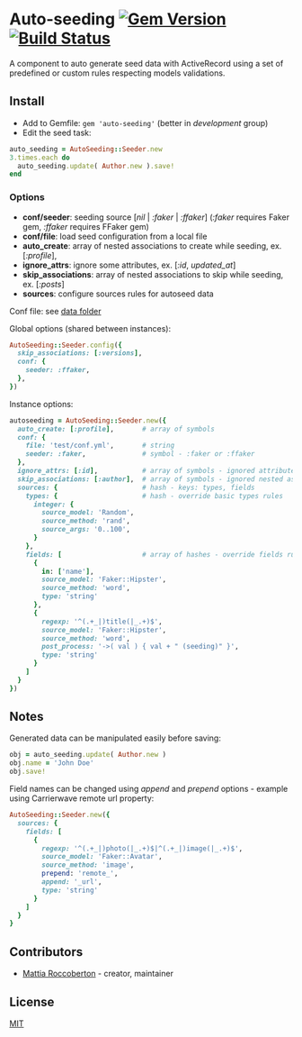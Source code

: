 # Auto-seeding [![Gem Version](https://badge.fury.io/rb/auto-seeding.svg)](https://badge.fury.io/rb/auto-seeding) [![Build Status](https://travis-ci.org/blocknotes/auto-seeding.svg)](https://travis-ci.org/blocknotes/auto-seeding)

A component to auto generate seed data with ActiveRecord using a set of predefined or custom rules respecting models validations.

## Install

- Add to Gemfile: `gem 'auto-seeding'` (better in *development* group)
- Edit the seed task:

```rb
auto_seeding = AutoSeeding::Seeder.new
3.times.each do
  auto_seeding.update( Author.new ).save!
end
```

### Options

- **conf/seeder**: seeding source [*nil* | *:faker* | *:ffaker*] (*:faker* requires Faker gem, *:ffaker* requires FFaker gem)
- **conf/file**: load seed configuration from a local file
- **auto_create**: array of nested associations to create while seeding, ex. [*:profile*],
- **ignore_attrs**: ignore some attributes, ex. [*:id*, *updated_at*]
- **skip_associations**: array of nested associations to skip while seeding, ex. [*:posts*]
- **sources**: configure sources rules for autoseed data

Conf file: see [data folder](https://github.com/blocknotes/auto-seeding/tree/master/lib/auto-seeding/data)

Global options (shared between instances):

```rb
AutoSeeding::Seeder.config({
  skip_associations: [:versions],
  conf: {
    seeder: :ffaker,
  },
})
```

Instance options:

```rb
autoseeding = AutoSeeding::Seeder.new({
  auto_create: [:profile],       # array of symbols
  conf: {
    file: 'test/conf.yml',       # string
    seeder: :faker,              # symbol - :faker or :ffaker
  },
  ignore_attrs: [:id],           # array of symbols - ignored attributes
  skip_associations: [:author],  # array of symbols - ignored nested associations
  sources: {                     # hash - keys: types, fields
    types: {                     # hash - override basic types rules
      integer: {
        source_model: 'Random',
        source_method: 'rand',
        source_args: '0..100',
      }
    },
    fields: [                    # array of hashes - override fields rules
      {
        in: ['name'],
        source_model: 'Faker::Hipster',
        source_method: 'word',
        type: 'string'
      },
      {
        regexp: '^(.+_|)title(|_.+)$',
        source_model: 'Faker::Hipster',
        source_method: 'word',
        post_process: '->( val ) { val + " (seeding)" }',
        type: 'string'
      }
    ]
  }
})
```

## Notes

Generated data can be manipulated easily before saving:

```rb
obj = auto_seeding.update( Author.new )
obj.name = 'John Doe'
obj.save!
```

Field names can be changed using *append* and *prepend* options - example using Carrierwave remote url property:

```rb
AutoSeeding::Seeder.new({
  sources: {
    fields: [
      {
        regexp: '^(.+_|)photo(|_.+)$|^(.+_|)image(|_.+)$',
        source_model: 'Faker::Avatar',
        source_method: 'image',
        prepend: 'remote_',
        append: '_url',
        type: 'string'
      }
    ]
  }
}
```

## Contributors

- [Mattia Roccoberton](http://blocknot.es) - creator, maintainer

## License

[MIT](LICENSE.txt)
